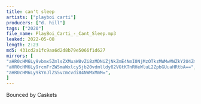 ```yaml
---
title: can't sleep
artists: ["playboi carti"]
producers: ["d. hill"]
tags: ["2020"]
file_name: PlayBoi_Carti_-_Cant_Sleep.mp3
leaked: 2022-05-08
length: 2:23
md5: 431cd2a1fc9aa6d2d8b79e5066f1d627
mirrors: [
"aHR0cHM6Ly9vbmx5ZmlsZXMuaW8vZi8zMDNiZjNkZmE4NmI0NjMzOTkzMWMwMWZkY2U4ZmMxOQ==",
"aHR0cHM6Ly9rcmFrZW5maWxlcy5jb20vdmlldy82VGtKTnRHeWluL2ZpbGUuaHRtbA==",
"aHR0cHM6Ly9kYnJlZS5vcmcvdi84NWMxMmM=",
]
---
```

Bounced by Caskets
